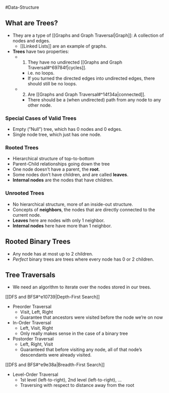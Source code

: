 #Data-Structure 
## What are Trees?
- They are a type of [[Graphs and Graph Traversal|Graph]]: A collection of nodes and edges.
    - [[Linked Lists]] are an example of graphs. 
- **Trees** have two properties:
    - 1. They have no undirected [[Graphs and Graph Traversal#^69784f|cycles]].
        - i.e. no loops.
        - If you turned the directed edges into undirected edges, there should still be no loops.
    - 2. Are [[Graphs and Graph Traversal#^14f34a|connected]].
        - There should be a (when undirected) path from any node to any other node.

### Special Cases of Valid Trees

- Empty (”Null”) tree, which has 0 nodes and 0 edges.
- Single node tree, which just has one node.

### Rooted Trees

- Hierarchical structure of top-to-bottom
- Parent-Child relationships going down the tree
- One node doesn’t have a parent, the **root**.
- Some nodes don’t have children, and are called **leaves**.
- **Internal nodes** are the nodes that have children.

### Unrooted Trees

- No hierarchical structure, more of an inside-out structure.
- Concepts of **neighbors**, the nodes that are directly connected to the current node.
- **Leaves** here are nodes with only 1 neighbor.
- **Internal nodes** here have more than 1 neighbor.

## Rooted Binary Trees

- Any node has at most up to 2 children.
- _Perfect_ binary trees are trees where every node has 0 or 2 children.

## Tree Traversals

- We need an algorithm to iterate over the nodes stored in our trees.

[[DFS and BFS#^e10739|Depth-First Search]]

- Preorder Traversal
    - Visit, Left, Right
    - Guarantee that ancestors were visited before the node we’re on now
- In-Order Traversal
    - Left, Visit, Right
    - Only really makes sense in the case of a binary tree
- Postorder Traversal
    - Left, Right, Visit
    - Guaranteed that before visiting any node, all of that node’s descendants were already visited.

[[DFS and BFS#^e9e38a|Breadth-First Search]]

- Level-Order Traversal
    - 1st level (left-to-right), 2nd level (left-to-right), ...
    - Traversing with respect to distance away from the root